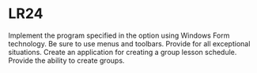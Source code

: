 # LR24
Implement the program specified in the option using Windows Form technology. Be sure to use menus and toolbars. Provide for all exceptional situations.
Create an application for creating a group lesson schedule. Provide the ability to create groups.
